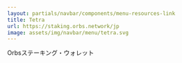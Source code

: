 ```yaml
---
layout: partials/navbar/components/menu-resources-link
title: Tetra
url: https://staking.orbs.network/jp
image: assets/img/navbar/menu/tetra.svg
---
```


Orbsステーキング・ウォレット
